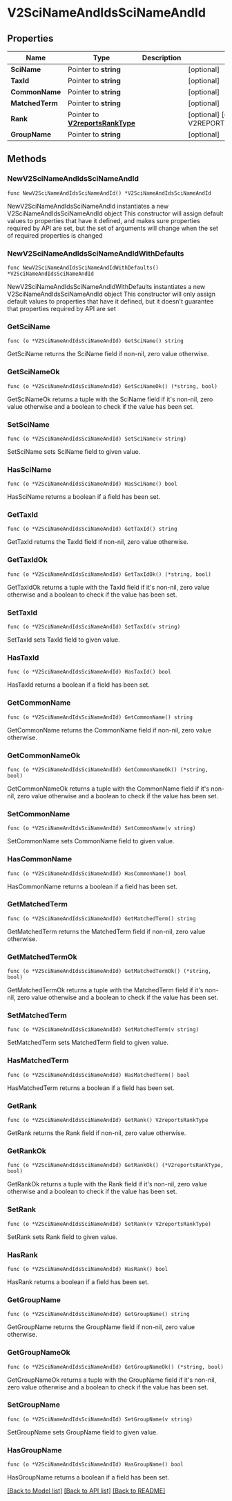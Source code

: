 # V2SciNameAndIdsSciNameAndId

## Properties

Name | Type | Description | Notes
------------ | ------------- | ------------- | -------------
**SciName** | Pointer to **string** |  | [optional] 
**TaxId** | Pointer to **string** |  | [optional] 
**CommonName** | Pointer to **string** |  | [optional] 
**MatchedTerm** | Pointer to **string** |  | [optional] 
**Rank** | Pointer to [**V2reportsRankType**](V2reportsRankType.md) |  | [optional] [default to V2REPORTSRANKTYPE_NO_RANK]
**GroupName** | Pointer to **string** |  | [optional] 

## Methods

### NewV2SciNameAndIdsSciNameAndId

`func NewV2SciNameAndIdsSciNameAndId() *V2SciNameAndIdsSciNameAndId`

NewV2SciNameAndIdsSciNameAndId instantiates a new V2SciNameAndIdsSciNameAndId object
This constructor will assign default values to properties that have it defined,
and makes sure properties required by API are set, but the set of arguments
will change when the set of required properties is changed

### NewV2SciNameAndIdsSciNameAndIdWithDefaults

`func NewV2SciNameAndIdsSciNameAndIdWithDefaults() *V2SciNameAndIdsSciNameAndId`

NewV2SciNameAndIdsSciNameAndIdWithDefaults instantiates a new V2SciNameAndIdsSciNameAndId object
This constructor will only assign default values to properties that have it defined,
but it doesn't guarantee that properties required by API are set

### GetSciName

`func (o *V2SciNameAndIdsSciNameAndId) GetSciName() string`

GetSciName returns the SciName field if non-nil, zero value otherwise.

### GetSciNameOk

`func (o *V2SciNameAndIdsSciNameAndId) GetSciNameOk() (*string, bool)`

GetSciNameOk returns a tuple with the SciName field if it's non-nil, zero value otherwise
and a boolean to check if the value has been set.

### SetSciName

`func (o *V2SciNameAndIdsSciNameAndId) SetSciName(v string)`

SetSciName sets SciName field to given value.

### HasSciName

`func (o *V2SciNameAndIdsSciNameAndId) HasSciName() bool`

HasSciName returns a boolean if a field has been set.

### GetTaxId

`func (o *V2SciNameAndIdsSciNameAndId) GetTaxId() string`

GetTaxId returns the TaxId field if non-nil, zero value otherwise.

### GetTaxIdOk

`func (o *V2SciNameAndIdsSciNameAndId) GetTaxIdOk() (*string, bool)`

GetTaxIdOk returns a tuple with the TaxId field if it's non-nil, zero value otherwise
and a boolean to check if the value has been set.

### SetTaxId

`func (o *V2SciNameAndIdsSciNameAndId) SetTaxId(v string)`

SetTaxId sets TaxId field to given value.

### HasTaxId

`func (o *V2SciNameAndIdsSciNameAndId) HasTaxId() bool`

HasTaxId returns a boolean if a field has been set.

### GetCommonName

`func (o *V2SciNameAndIdsSciNameAndId) GetCommonName() string`

GetCommonName returns the CommonName field if non-nil, zero value otherwise.

### GetCommonNameOk

`func (o *V2SciNameAndIdsSciNameAndId) GetCommonNameOk() (*string, bool)`

GetCommonNameOk returns a tuple with the CommonName field if it's non-nil, zero value otherwise
and a boolean to check if the value has been set.

### SetCommonName

`func (o *V2SciNameAndIdsSciNameAndId) SetCommonName(v string)`

SetCommonName sets CommonName field to given value.

### HasCommonName

`func (o *V2SciNameAndIdsSciNameAndId) HasCommonName() bool`

HasCommonName returns a boolean if a field has been set.

### GetMatchedTerm

`func (o *V2SciNameAndIdsSciNameAndId) GetMatchedTerm() string`

GetMatchedTerm returns the MatchedTerm field if non-nil, zero value otherwise.

### GetMatchedTermOk

`func (o *V2SciNameAndIdsSciNameAndId) GetMatchedTermOk() (*string, bool)`

GetMatchedTermOk returns a tuple with the MatchedTerm field if it's non-nil, zero value otherwise
and a boolean to check if the value has been set.

### SetMatchedTerm

`func (o *V2SciNameAndIdsSciNameAndId) SetMatchedTerm(v string)`

SetMatchedTerm sets MatchedTerm field to given value.

### HasMatchedTerm

`func (o *V2SciNameAndIdsSciNameAndId) HasMatchedTerm() bool`

HasMatchedTerm returns a boolean if a field has been set.

### GetRank

`func (o *V2SciNameAndIdsSciNameAndId) GetRank() V2reportsRankType`

GetRank returns the Rank field if non-nil, zero value otherwise.

### GetRankOk

`func (o *V2SciNameAndIdsSciNameAndId) GetRankOk() (*V2reportsRankType, bool)`

GetRankOk returns a tuple with the Rank field if it's non-nil, zero value otherwise
and a boolean to check if the value has been set.

### SetRank

`func (o *V2SciNameAndIdsSciNameAndId) SetRank(v V2reportsRankType)`

SetRank sets Rank field to given value.

### HasRank

`func (o *V2SciNameAndIdsSciNameAndId) HasRank() bool`

HasRank returns a boolean if a field has been set.

### GetGroupName

`func (o *V2SciNameAndIdsSciNameAndId) GetGroupName() string`

GetGroupName returns the GroupName field if non-nil, zero value otherwise.

### GetGroupNameOk

`func (o *V2SciNameAndIdsSciNameAndId) GetGroupNameOk() (*string, bool)`

GetGroupNameOk returns a tuple with the GroupName field if it's non-nil, zero value otherwise
and a boolean to check if the value has been set.

### SetGroupName

`func (o *V2SciNameAndIdsSciNameAndId) SetGroupName(v string)`

SetGroupName sets GroupName field to given value.

### HasGroupName

`func (o *V2SciNameAndIdsSciNameAndId) HasGroupName() bool`

HasGroupName returns a boolean if a field has been set.


[[Back to Model list]](../README.md#documentation-for-models) [[Back to API list]](../README.md#documentation-for-api-endpoints) [[Back to README]](../README.md)


